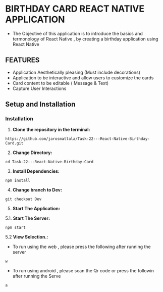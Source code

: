 
# BIRTHDAY CARD REACT NATIVE APPLICATION

- The Objective of this application is to introduce the basics and termonology of React Native , by creating a birthday application using React Native

## FEATURES

- Application Aesthetically pleasing (Must include decorations)
- Application to be interactive and allow users to customize the cards
- Card content to be editable ( Message & Text) 
- Capture User Interactions

## Setup and Installation

### Installation 

1. **Clone the repository in the terminal:**

```
https://github.com/jarosmatlala/Task-22---React-Native-Birthday-Card.git

```

2. **Change Directory:**

```
cd Task-22---React-Native-Birthday-Card
``` 

3. **Install Dependencies:**

```
npm install
```

4. **Change branch to Dev:**
```
git checkout Dev
```

5. **Start The Application:**

5.1. **Start The Server:**

```
npm start
```

5.2 **View Selection.:**

- To run using the web , please press the following after running the server

```
w
```

- To run using android , please scan the Qr code or  press the followin after running the Serve

```
a
```






